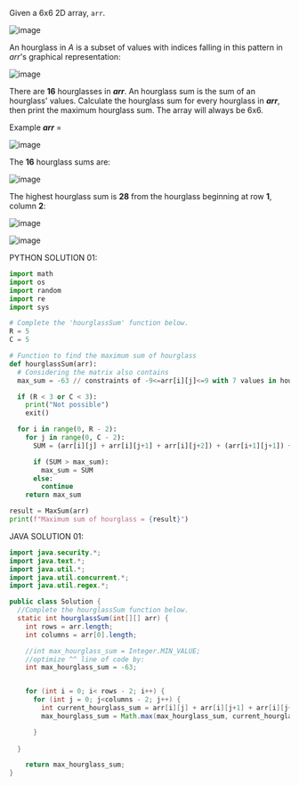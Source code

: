 Given a 6x6 2D array, `arr`.

![image](https://github.com/aliamrod/Coding-Challenges/assets/62684338/e3f21fe9-fb0c-4dac-a3ab-839770561a60)


An hourglass in _*A*_ is a subset of values with indices falling in this pattern in _*arr*_'s graphical representation:

![image](https://github.com/aliamrod/Coding-Challenges/assets/62684338/3db96cf1-803d-4084-92f0-1852213aff03)

There are **16** hourglasses in **_arr_**. An hourglass sum is the sum of an hourglass' values. Calculate the hourglass sum for every hourglass in _**arr**_, then print the maximum hourglass sum. The array will always be 6x6. 

Example
_**arr**_ = 

![image](https://github.com/aliamrod/Coding-Challenges/assets/62684338/4af7f816-77b6-4d90-9f29-a86747500dff)

The **16** hourglass sums are:

![image](https://github.com/aliamrod/Coding-Challenges/assets/62684338/ee9409bf-4c85-4a99-801b-79d9866b7d2e)

The highest hourglass sum is **28** from the hourglass beginning at row **1**, column **2**:

![image](https://github.com/aliamrod/Coding-Challenges/assets/62684338/0ee8cae5-8f30-4f37-8e48-424a844dccd9)



![image](https://github.com/aliamrod/Coding-Challenges/assets/62684338/17f54829-c0cd-402e-9617-dde87265890a)



PYTHON SOLUTION 01: 
```python
import math
import os
import random
import re
import sys

# Complete the 'hourglassSum' function below.
R = 5
C = 5

# Function to find the maximum sum of hourglass
def hourglassSum(arr):
  # Considering the matrix also contains
  max_sum = -63 // constraints of -9<=arr[i][j]<=9 with 7 values in hourglass. So smallest possible value is (7)*(-9)=-63

  if (R < 3 or C < 3):
    print("Not possible")
    exit()

  for i in range(0, R - 2):
    for j in range(0, C - 2):
      SUM = (arr[i][j] + arr[i][j+1] + arr[i][j+2]) + (arr[i+1][j+1]) + (arr[i+2][j] + arr[i+2][j+1] + arr[i+2][j+2])

      if (SUM > max_sum):
        max_sum = SUM
      else:
        continue
    return max_sum

result = MaxSum(arr)
print(f"Maximum sum of hourglass = {result}")
```

JAVA SOLUTION 01: 
```java
import java.security.*;
import java.text.*;
import java.util.*;
import java.util.concurrent.*;
import java.util.regex.*;

public class Solution {
  //Complete the hourglassSum function below.
  static int hourglassSum(int[][] arr) {
    int rows = arr.length;
    int columns = arr[0].length;

    //int max_hourglass_sum = Integer.MIN_VALUE;
    //optimize ^^ line of code by:
    int max_hourglass_sum = -63; 


    for (int i = 0; i< rows - 2; i++) {
      for (int j = 0; j<columns - 2; j++) {
        int current_hourglass_sum = arr[i][j] + arr[i][j+1] + arr[i][j+2] + arr[i+1][j+1] + arr[i+2][j] + arr[i+2][j+1] + arr[i+2][j+2];
        max_hourglass_sum = Math.max(max_hourglass_sum, current_hourglass_sum

      }
  
  }

    return max_hourglass_sum; 
}
```
